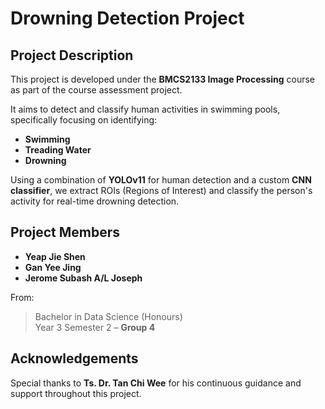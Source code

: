 # Drowning Detection Project

## Project Description
This project is developed under the **BMCS2133 Image Processing** course as part of the course assessment project.

It aims to detect and classify human activities in swimming pools, specifically focusing on identifying:
- **Swimming**
- **Treading Water**
- **Drowning**

Using a combination of **YOLOv11** for human detection and a custom **CNN classifier**, we extract ROIs (Regions of Interest) and classify the person's activity for real-time drowning detection.

## Project Members
- **Yeap Jie Shen**
- **Gan Yee Jing**
- **Jerome Subash A/L Joseph**

From:
> Bachelor in Data Science (Honours)  
> Year 3 Semester 2 – **Group 4**

## Acknowledgements
Special thanks to **Ts. Dr. Tan Chi Wee** for his continuous guidance and support throughout this project.
